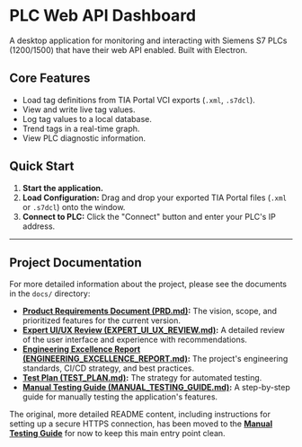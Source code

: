 # PLC Web API Dashboard

A desktop application for monitoring and interacting with Siemens S7 PLCs (1200/1500) that have their web API enabled. Built with Electron.

## Core Features

-   Load tag definitions from TIA Portal VCI exports (`.xml`, `.s7dcl`).
-   View and write live tag values.
-   Log tag values to a local database.
-   Trend tags in a real-time graph.
-   View PLC diagnostic information.

## Quick Start

1.  **Start the application.**
2.  **Load Configuration:** Drag and drop your exported TIA Portal files (`.xml` or `.s7dcl`) onto the window.
3.  **Connect to PLC:** Click the "Connect" button and enter your PLC's IP address.

---

## Project Documentation

For more detailed information about the project, please see the documents in the `docs/` directory:

-   **[Product Requirements Document (PRD.md)](./docs/PRD.md):** The vision, scope, and prioritized features for the current version.
-   **[Expert UI/UX Review (EXPERT_UI_UX_REVIEW.md)](./docs/EXPERT_UI_UX_REVIEW.md):** A detailed review of the user interface and experience with recommendations.
-   **[Engineering Excellence Report (ENGINEERING_EXCELLENCE_REPORT.md)](./docs/ENGINEERING_EXCELLENCE_REPORT.md):** The project's engineering standards, CI/CD strategy, and best practices.
-   **[Test Plan (TEST_PLAN.md)](./docs/TEST_PLAN.md):** The strategy for automated testing.
-   **[Manual Testing Guide (MANUAL_TESTING_GUIDE.md)](./docs/MANUAL_TESTING_GUIDE.md):** A step-by-step guide for manually testing the application's features.

The original, more detailed README content, including instructions for setting up a secure HTTPS connection, has been moved to the **[Manual Testing Guide](./docs/MANUAL_TESTING_GUIDE.md)** for now to keep this main entry point clean.
